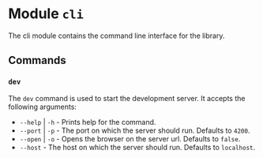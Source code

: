 # Module `cli`

The cli module contains the command line interface for the library.

## Commands

### `dev`

The `dev` command is used to start the development server. It accepts the following arguments:

- `--help` | `-h` - Prints help for the command.
- `--port` | `-p` - The port on which the server should run. Defaults to `4200`.
- `--open` | `-o` - Opens the browser on the server url. Defaults to `false`.
- `--host` - The host on which the server should run. Defaults to `localhost`.
